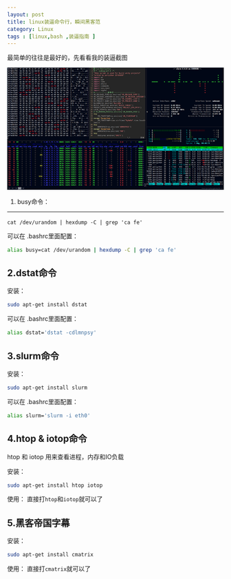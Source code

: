 ```yaml
---
layout: post
title: linux装逼命令行，瞬间黑客范
category: Linux
tags : [linux,bash ,装逼指南 ]
---
```


最简单的往往是最好的，先看看我的装逼截图

![终端图](/img/article1.png)

1. busy命令：
-----

`cat /dev/urandom | hexdump -C | grep 'ca fe'`

可以在 .bashrc里面配置：

```sh
alias busy=cat /dev/urandom | hexdump -C | grep 'ca fe'
```

2.dstat命令
----

安装：

```sh
sudo apt-get install dstat
```

可以在 .bashrc里面配置：

```sh
alias dstat='dstat -cdlmnpsy'
```

3.slurm命令
----

安装：

```sh
sudo apt-get install slurm
```

可以在 .bashrc里面配置：

```sh
alias slurm='slurm -i eth0'
```

4.htop & iotop命令
-----

htop 和 iotop  用来查看进程，内存和IO负载

安装：

```sh
sudo apt-get install htop iotop
```

使用： 直接打`htop`和`iotop`就可以了

5.黑客帝国字幕
-----


安装：

```sh
sudo apt-get install cmatrix
```

使用： 直接打`cmatrix`就可以了